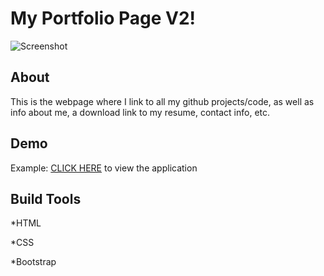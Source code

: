 # My Portfolio Page V2!

![Screenshot](/assets/images/screenshot.png)

## About

This is the webpage where I link to all my github projects/code, as well as info about me, a download link to my resume, contact info, etc.

## Demo

Example: [CLICK HERE](http://nicholasherrick-dev.herokuapp.com/) to view the application

## Build Tools

*HTML

*CSS

*Bootstrap
